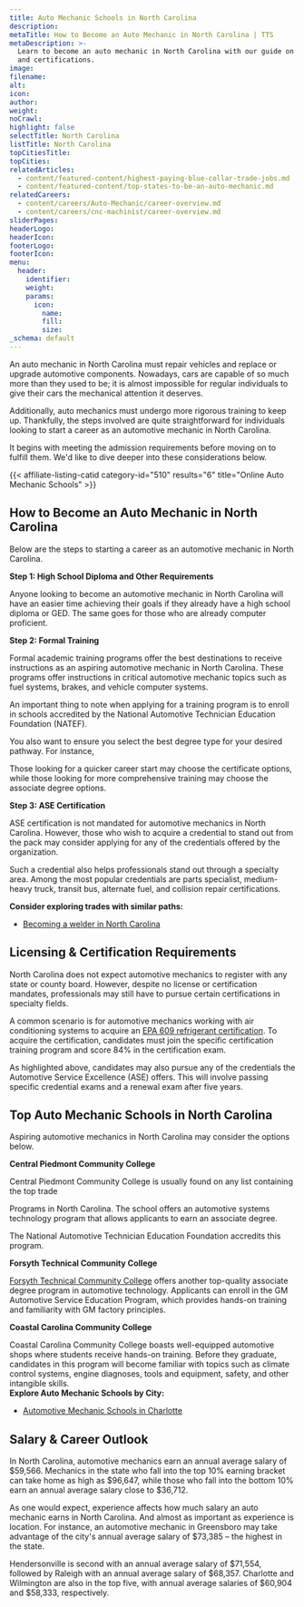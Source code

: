 ```yaml
---
title: Auto Mechanic Schools in North Carolina
description:
metaTitle: How to Become an Auto Mechanic in North Carolina | TTS
metaDescription: >-
  Learn to become an auto mechanic in North Carolina with our guide on schools
  and certifications.
image:
filename:
alt:
icon:
author:
weight:
noCrawl:
highlight: false
selectTitle: North Carolina
listTitle: North Carolina
topCitiesTitle:
topCities:
relatedArticles:
  - content/featured-content/highest-paying-blue-collar-trade-jobs.md
  - content/featured-content/top-states-to-be-an-auto-mechanic.md
relatedCareers:
  - content/careers/Auto-Mechanic/career-overview.md
  - content/careers/cnc-machinist/career-overview.md
sliderPages:
headerLogo:
headerIcon:
footerLogo:
footerIcon:
menu:
  header:
    identifier:
    weight:
    params:
      icon:
        name:
        fill:
        size:
_schema: default
---
```

An auto mechanic in North Carolina must repair vehicles and replace or upgrade automotive components. Nowadays, cars are capable of so much more than they used to be; it is almost impossible for regular individuals to give their cars the mechanical attention it deserves.

Additionally, auto mechanics must undergo more rigorous training to keep up. Thankfully, the steps involved are quite straightforward for individuals looking to start a career as an automotive mechanic in North Carolina.

It begins with meeting the admission requirements before moving on to fulfill them. We'd like to dive deeper into these considerations below.

{{< affiliate-listing-catid category-id="510" results="6" title="Online Auto Mechanic Schools" >}}

## **How to Become an Auto Mechanic in North Carolina**

Below are the steps to starting a career as an automotive mechanic in North Carolina.

**Step 1: High School Diploma and Other Requirements**

Anyone looking to become an automotive mechanic in North Carolina will have an easier time achieving their goals if they already have a high school diploma or GED. The same goes for those who are already computer proficient.

**Step 2: Formal Training**

Formal academic training programs offer the best destinations to receive instructions as an aspiring automotive mechanic in North Carolina. These programs offer instructions in critical automotive mechanic topics such as fuel systems, brakes, and vehicle computer systems.

An important thing to note when applying for a training program is to enroll in schools accredited by the National Automotive Technician Education Foundation (NATEF).

You also want to ensure you select the best degree type for your desired pathway. For instance,

Those looking for a quicker career start may choose the certificate options, while those looking for more comprehensive training may choose the associate degree options.

**Step 3: ASE Certification**

ASE certification is not mandated for automotive mechanics in North Carolina. However, those who wish to acquire a credential to stand out from the pack may consider applying for any of the credentials offered by the organization.

Such a credential also helps professionals stand out through a specialty area. Among the most popular credentials are parts specialist, medium-heavy truck, transit bus, alternate fuel, and collision repair certifications.

**Consider exploring trades with similar paths:**

* [Becoming a welder in North Carolina](https://toptradeschools.com/near-you/welder/north-carolina/)

## **Licensing & Certification Requirements**

North Carolina does not expect automotive mechanics to register with any state or county board. However, despite no license or certification mandates, professionals may still have to pursue certain certifications in specialty fields.

A common scenario is for automotive mechanics working with air conditioning systems to acquire an [EPA 609 refrigerant certification](https://www.epa.gov/mvac/section-609-technician-training-and-certification-programs). To acquire the certification, candidates must join the specific certification training program and score 84% in the certification exam.

As highlighted above, candidates may also pursue any of the credentials the Automotive Service Excellence (ASE) offers. This will involve passing specific credential exams and a renewal exam after five years.

## **Top Auto Mechanic Schools in North Carolina**

Aspiring automotive mechanics in North Carolina may consider the options below.

**Central Piedmont Community College**

Central Piedmont Community College is usually found on any list containing the top trade

Programs in North Carolina. The school offers an automotive systems technology program that allows applicants to earn an associate degree.

The National Automotive Technician Education Foundation accredits this program.

**Forsyth Technical Community College**

[Forsyth Technical Community College](https://www.forsythtech.edu/programs/automotive-systems-technology-2/) offers another top-quality associate degree program in automotive technology. Applicants can enroll in the GM Automotive Service Education Program, which provides hands-on training and familiarity with GM factory principles.

**Coastal Carolina Community College**

Coastal Carolina Community College boasts well-equipped automotive shops where students receive hands-on training. Before they graduate, candidates in this program will become familiar with topics such as climate control systems, engine diagnoses, tools and equipment, safety, and other intangible skills.<br>**Explore Auto Mechanic Schools by City:**

* [Automotive Mechanic Schools in Charlotte](https://toptradeschools.com/near-you/auto-mechanic/north-carolina/charlotte/)

## **Salary & Career Outlook**

In North Carolina, automotive mechanics earn an annual average salary of $59,566. Mechanics in the state who fall into the top 10% earning bracket can take home as high as $96,647, while those who fall into the bottom 10% earn an annual average salary close to $36,712.

As one would expect, experience affects how much salary an auto mechanic earns in North Carolina. And almost as important as experience is location. For instance, an automotive mechanic in Greensboro may take advantage of the city's annual average salary of $73,385 – the highest in the state.

Hendersonville is second with an annual average salary of $71,554, followed by Raleigh with an annual average salary of $68,357. Charlotte and Wilmington are also in the top five, with annual average salaries of $60,904 and $58,333, respectively.